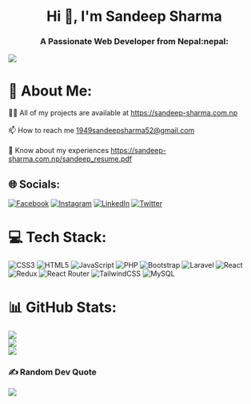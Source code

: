 <h1 align="center">Hi 👋, I'm Sandeep Sharma</h1>
<h3 align="center">A Passionate Web Developer from Nepal:nepal:</h3>

[![](https://visitcount.itsvg.in/api?id=yoboisandy&icon=0&color=0)](https://visitcount.itsvg.in)

# 💫 About Me:
👨‍💻 All of my projects are available at https://sandeep-sharma.com.np<br><br>📫 How to reach me 1949sandeepsharma52@gmail.com<br><br>📄 Know about my experiences https://sandeep-sharma.com.np/sandeep_resume.pdf


## 🌐 Socials:
[![Facebook](https://img.shields.io/badge/Facebook-%231877F2.svg?logo=Facebook&logoColor=white)](https://facebook.com/sharma.sandeep.963434/) [![Instagram](https://img.shields.io/badge/Instagram-%23E4405F.svg?logo=Instagram&logoColor=white)](https://instagram.com/sandeep_aka_msdian/) [![LinkedIn](https://img.shields.io/badge/LinkedIn-%230077B5.svg?logo=linkedin&logoColor=white)](https://linkedin.com/in/sandeepsharma2001/) [![Twitter](https://img.shields.io/badge/Twitter-%231DA1F2.svg?logo=Twitter&logoColor=white)](https://twitter.com/YoBoiSANDY) 

# 💻 Tech Stack:
![CSS3](https://img.shields.io/badge/css3-%231572B6.svg?style=for-the-badge&logo=css3&logoColor=white) ![HTML5](https://img.shields.io/badge/html5-%23E34F26.svg?style=for-the-badge&logo=html5&logoColor=white) ![JavaScript](https://img.shields.io/badge/javascript-%23323330.svg?style=for-the-badge&logo=javascript&logoColor=%23F7DF1E) ![PHP](https://img.shields.io/badge/php-%23777BB4.svg?style=for-the-badge&logo=php&logoColor=white) ![Bootstrap](https://img.shields.io/badge/bootstrap-%23563D7C.svg?style=for-the-badge&logo=bootstrap&logoColor=white) ![Laravel](https://img.shields.io/badge/laravel-%23FF2D20.svg?style=for-the-badge&logo=laravel&logoColor=white) ![React](https://img.shields.io/badge/react-%2320232a.svg?style=for-the-badge&logo=react&logoColor=%2361DAFB) ![Redux](https://img.shields.io/badge/redux-%23593d88.svg?style=for-the-badge&logo=redux&logoColor=white) ![React Router](https://img.shields.io/badge/React_Router-CA4245?style=for-the-badge&logo=react-router&logoColor=white) ![TailwindCSS](https://img.shields.io/badge/tailwindcss-%2338B2AC.svg?style=for-the-badge&logo=tailwind-css&logoColor=white) ![MySQL](https://img.shields.io/badge/mysql-%2300f.svg?style=for-the-badge&logo=mysql&logoColor=white)
# 📊 GitHub Stats:
![](https://github-readme-stats.vercel.app/api?username=yoboisandy&theme=algolia&hide_border=false&include_all_commits=true&count_private=true)<br/>
![](https://github-readme-streak-stats.herokuapp.com/?user=yoboisandy&theme=algolia&hide_border=false)<br/>
![](https://github-readme-stats.vercel.app/api/top-langs/?username=yoboisandy&theme=algolia&hide_border=false&include_all_commits=true&count_private=true&layout=compact)

### ✍️ Random Dev Quote
![](https://quotes-github-readme.vercel.app/api?type=horizontal&theme=radical)

